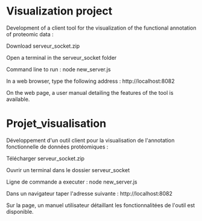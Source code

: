# Visualization project
Development of a client tool for the visualization of the functional annotation of proteomic data :

Download serveur_socket.zip

Open a terminal in the serveur_socket folder

Command line to run : node new_server.js

In a web browser, type the following address : http://localhost:8082

On the web page, a user manual detailing the features of the tool is available.


# Projet_visualisation
Développement d'un outil client pour la visualisation de l'annotation fonctionnelle de données protéomiques :

Télécharger serveur_socket.zip

Ouvrir un terminal dans le dossier serveur_socket

Ligne de commande a executer : node new_server.js

Dans un navigateur taper l'adresse suivante : http://localhost:8082

Sur la page, un manuel utilisateur détaillant les fonctionnalitées de l'outil est disponible.
